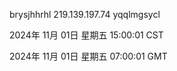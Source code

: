 brysjhhrhl 219.139.197.74 yqqlmgsycl

2024年 11月 01日 星期五 15:00:01 CST

2024年 11月 01日 星期五 07:00:01 GMT
